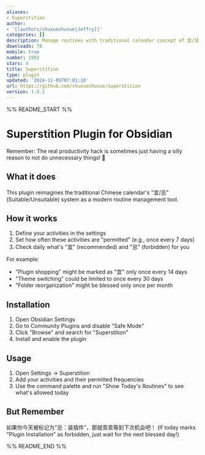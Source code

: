 ```yaml
---
aliases:
- Superstition
author:
- '[[authors/shuxueshuxue|Jeffry]]'
categories: []
description: Manage routines with traditional calendar concept of 宜/忌
downloads: 78
mobile: true
number: 1992
stars: 4
title: Superstition
type: plugin
updated: '2024-11-05T07:01:10'
url: https://github.com/shuxueshuxue/superstition
version: 1.0.2
---
```


%% README_START %%

# Superstition Plugin for Obsidian

Remember: The real productivity hack is sometimes just having a silly reason to not do unnecessary things! 🎎

## What it does

This plugin reimagines the traditional Chinese calendar's "宜/忌" (Suitable/Unsuitable) system as a modern routine management tool.

## How it works

1. Define your activities in the settings
2. Set how often these activities are "permitted" (e.g., once every 7 days)
3. Check daily what's "宜" (recommended) and "忌" (forbidden) for you

For example:
- "Plugin shopping" might be marked as "宜" only once every 14 days
- "Theme switching" could be limited to once every 30 days
- "Folder reorganization" might be blessed only once per month

## Installation

1. Open Obsidian Settings
2. Go to Community Plugins and disable "Safe Mode"
3. Click "Browse" and search for "Superstition"
4. Install and enable the plugin

## Usage

1. Open Settings → Superstition
2. Add your activities and their permitted frequencies
3. Use the command palette and run "Show Today's Routines" to see what's allowed today

## But Remember

如果你今天被标记为"忌：装插件"，那就乖乖等到下次机会吧！
(If today marks "Plugin Installation" as forbidden, just wait for the next blessed day!)


%% README_END %%
